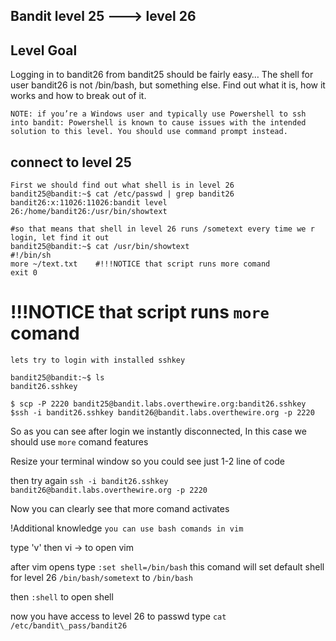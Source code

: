 ## Bandit level 25 ---> level 26

## Level Goal 
Logging in to bandit26 from bandit25 should be fairly easy… The shell for user bandit26 is not /bin/bash, but something else. Find out what it is, how it works and how to break out of it.

    NOTE: if you’re a Windows user and typically use Powershell to ssh into bandit: Powershell is known to cause issues with the intended solution to this level. You should use command prompt instead.
## connect to level 25
```
First we should find out what shell is in level 26
bandit25@bandit:~$ cat /etc/passwd | grep bandit26
bandit26:x:11026:11026:bandit level 26:/home/bandit26:/usr/bin/showtext

#so that means that shell in level 26 runs /sometext every time we r login, let find it out
bandit25@bandit:~$ cat /usr/bin/showtext 
#!/bin/sh
more ~/text.txt    #!!!NOTICE that script runs more comand
exit 0
```
# !!!NOTICE that script runs `more` comand

`lets try to login with installed sshkey`

```
bandit25@bandit:~$ ls
bandit26.sshkey

$ scp -P 2220 bandit25@bandit.labs.overthewire.org:bandit26.sshkey
$ssh -i bandit26.sshkey bandit26@bandit.labs.overthewire.org -p 2220
```
So as you can see after login we instantly disconnected, In this case we should use `more` comand features 

Resize your terminal window  so you could see just 1-2 line of code

then try again `ssh -i bandit26.sshkey bandit26@bandit.labs.overthewire.org -p 2220`

Now you can clearly see that more comand activates

!Additional knowledge ```you can use bash comands in vim```

type 'v' then vi -> to open vim

after vim opens type `:set shell=/bin/bash` this comand will set default shell for level 26 `/bin/bash/sometext` to `/bin/bash`

then `:shell` to open shell

now you have access to level 26 to passwd type `cat /etc/bandit\_pass/bandit26`
        
